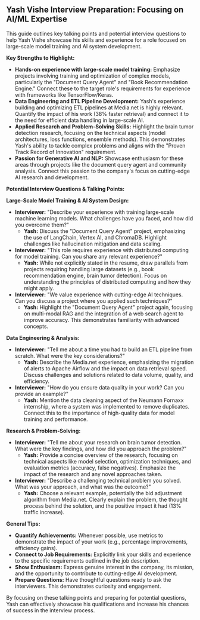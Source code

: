 ## Yash Vishe Interview Preparation: Focusing on AI/ML Expertise

This guide outlines key talking points and potential interview questions to help Yash Vishe showcase his skills and experience for a role focused on large-scale model training and AI system development.

**Key Strengths to Highlight:**

* **Hands-on experience with large-scale model training:** Emphasize projects involving training and optimization of complex models, particularly the "Document Query Agent" and "Book Recommendation Engine." Connect these to the target role's requirements for experience with frameworks like TensorFlow/Keras.
* **Data Engineering and ETL Pipeline Development:**  Yash's experience building and optimizing ETL pipelines at Media.net is highly relevant. Quantify the impact of his work (38% faster retrieval) and connect it to the need for efficient data handling in large-scale AI.
* **Applied Research and Problem-Solving Skills:** Highlight the brain tumor detection research, focusing on the technical aspects (model architectures, loss functions, ensemble methods). This demonstrates Yash's ability to tackle complex problems and aligns with the "Proven Track Record of Innovation" requirement.
* **Passion for Generative AI and NLP:** Showcase enthusiasm for these areas through projects like the document query agent and community analysis. Connect this passion to the company's focus on cutting-edge AI research and development.

**Potential Interview Questions & Talking Points:**

**Large-Scale Model Training & AI System Design:**

* **Interviewer:**  "Describe your experience with training large-scale machine learning models. What challenges have you faced, and how did you overcome them?"
    * **Yash:** Discuss the "Document Query Agent" project, emphasizing the use of LangChain, Vertex AI, and ChromaDB. Highlight challenges like hallucination mitigation and data scaling.
* **Interviewer:** "This role requires experience with distributed computing for model training. Can you share any relevant experience?"
    * **Yash:** While not explicitly stated in the resume, draw parallels from projects requiring handling large datasets (e.g., book recommendation engine, brain tumor detection).  Focus on understanding the principles of distributed computing and how they might apply. 
* **Interviewer:** "We value experience with cutting-edge AI techniques. Can you discuss a project where you applied such techniques?" 
    * **Yash:**  Highlight the "Document Query Agent" project again, focusing on multi-modal RAG and the integration of a web search agent to improve accuracy. This demonstrates familiarity with advanced concepts.

**Data Engineering & Analysis:**

* **Interviewer:** "Tell me about a time you had to build an ETL pipeline from scratch. What were the key considerations?"
    * **Yash:** Describe the Media.net experience, emphasizing the migration of alerts to Apache Airflow and the impact on data retrieval speed. Discuss challenges and solutions related to data volume, quality, and efficiency.
* **Interviewer:** "How do you ensure data quality in your work? Can you provide an example?"
    * **Yash:** Mention the data cleaning aspect of the Neumann Fornaxx internship, where a system was implemented to remove duplicates.  Connect this to the importance of high-quality data for model training and performance.

**Research & Problem-Solving:**

* **Interviewer:** "Tell me about your research on brain tumor detection. What were the key findings, and how did you approach the problem?"
    * **Yash:** Provide a concise overview of the research, focusing on technical aspects like model selection, optimization techniques, and evaluation metrics (accuracy, false negatives).  Emphasize the impact of the research and any novel approaches taken.
* **Interviewer:** "Describe a challenging technical problem you solved. What was your approach, and what was the outcome?"
    * **Yash:** Choose a relevant example, potentially the bid adjustment algorithm from Media.net.  Clearly explain the problem, the thought process behind the solution, and the positive impact it had (13% traffic increase).

**General Tips:**

* **Quantify Achievements:** Whenever possible, use metrics to demonstrate the impact of your work (e.g., percentage improvements, efficiency gains).
* **Connect to Job Requirements:** Explicitly link your skills and experience to the specific requirements outlined in the job description.
* **Show Enthusiasm:** Express genuine interest in the company, its mission, and the opportunity to contribute to cutting-edge AI development.
* **Prepare Questions:**  Have thoughtful questions ready to ask the interviewers. This demonstrates curiosity and engagement.

By focusing on these talking points and preparing for potential questions, Yash can effectively showcase his qualifications and increase his chances of success in the interview process.